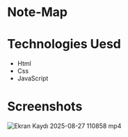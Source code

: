 
# Note-Map
# Technologies Uesd
- Html
- Css
- JavaScript

# Screenshots
![Ekran Kaydı 2025-08-27 110858 mp4](https://github.com/user-attachments/assets/1cbe5e25-cede-4947-a045-e7defdd86461)

